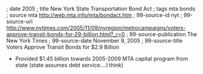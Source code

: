 ; date 2005
; title New York State Transportation Bond Act
; tags mta bonds
; source mta http://web.mta.info/mta/bondact.htm
; 99-source-id nyt
; 99-source-url http://www.nytimes.com/2005/11/09/nyregion/metrocampaigns/voters-approve-transit-bonds-for-29-billion.html?_r=0
; 99-source-publication The New York Times
; 99-source-date November 9, 2005
; 99-source-title Voters Approve Transit Bonds for $2.9 Billion

- Provided $1.45 billion towards 2005-2009 MTA capital program from state (state assumes debt service….I think)
